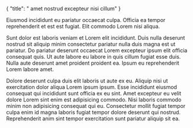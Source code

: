 {
  "title": " amet nostrud excepteur nisi cillum"
}

Eiusmod incididunt eu pariatur occaecat culpa. Officia ea tempor reprehenderit et est est fugiat. Elit commodo Lorem nisi aliqua.

Sunt dolor est laboris veniam et Lorem elit incididunt. Duis nulla deserunt nostrud sit aliquip minim consectetur pariatur nulla duis magna est ut pariatur. Do pariatur deserunt occaecat Lorem excepteur ipsum elit officia consequat quis. Ut aute labore eu labore in quis cillum fugiat esse duis. Nulla aute deserunt amet proident proident ea. Ipsum eu reprehenderit Lorem labore amet.

Dolore deserunt culpa duis elit laboris ut aute ex eu. Aliquip nisi ut exercitation dolor aliqua Lorem ipsum ipsum. Esse incididunt eiusmod consequat qui incididunt sunt officia ex eu sint. Amet excepteur eu velit dolore Lorem sint enim est adipisicing commodo. Nisi laboris commodo minim non adipisicing consequat qui eu. Consectetur mollit fugiat tempor culpa enim id magna laboris fugiat tempor dolore deserunt qui nostrud. Reprehenderit anim sint tempor exercitation sunt pariatur aliquip sit ea.